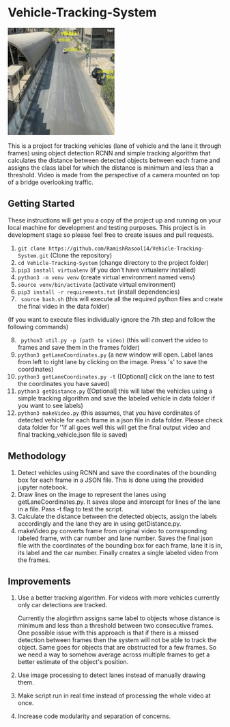 # Vehicle-Tracking-System

<img src="data/test.gif" width="250" height="250"/>

This is a project for tracking vehicles (lane of vehicle and the lane it through frames) using object detection RCNN and simple tracking algorithm that calculates the distance between detected objects between each frame and assigns the class label for which the distance is minimum and less than a threshold. Video is made from the perspective of a camera mounted on top of a bridge overlooking traffic.

## Getting Started
These instructions will get you a copy of the project up and running on your local machine for development and testing purposes. This project is in development stage so please feel free to create issues and pull requests.

1. ``` git clone https://github.com/RamishRasool14/Vehicle-Tracking-System.git ``` (Clone the repository)
2. ``` cd Vehicle-Tracking-System ``` (change directory to the project folder)
3. ``` pip3 install virtualenv ``` (if you don't have virtualenv installed)
4. ``` python3 -m venv venv ``` (create virtual environment named venv)
5. ``` source venv/bin/activate ``` (activate virtual environment)
6. ``` pip3 install -r requirements.txt ``` (install dependencies)
7. ``` source bash.sh``` (this will execute all the required python files and create the final video in the data folder)

(If you want to execute files individually ignore the 7th step and follow the following commands)

8. ``` python3 util.py -p (path to video)``` (this will convert the video to frames and save them in the frames folder)
9. ``` python3 getLaneCoordinates.py ``` (a new window will open. Label lanes from left to right lane by clicking on the image. Press 's' to save the coordinates)
10. ``` python3 getLaneCoordinates.py -t ``` ([Optional] click on the lane to test the coordinates you have saved)
11. ``` python3 getDistance.py ``` ([Optional] this will label the vehicles using a simple tracking algorithm and save the labeled vehicle in data folder if you want to see labels)
12. ``` python3 makeVideo.py ``` (this assumes, that you have cordinates of detected vehicle for each frame in a json file in data folder. Please check data folder for ''if all goes well this will get the final output video and final tracking_vehicle.json file is saved)

## Methodology
1. Detect vehicles using RCNN and save the coordinates of the bounding box for each frame in a JSON file. This is done using the provided jupyter notebook.
2. Draw lines on the image to represent the lanes using getLaneCoordinates.py. It saves slope and intercept for lines of the lane in a file. Pass -t flag to test the script.
3. Calculate the distance between the detected objects, assign the labels accordingly and the lane they are in using getDistance.py.
4. makeVideo.py converts frame from original video to corresponding labeled frame, with car number and lane number. Saves the final json file with the coordinates of the bounding box for each frame, lane it is in, its label and the car number. Finally creates a single labeled video from the frames.

## Improvements
1. Use a better tracking algorithm.
    For videos with more vehicles currently only car detections are tracked.

    Currently the alogirthm assigns same label to objects whose distance is minimum and less than a threshold between two consecutive frames. One possible issue with this approach is that if there is a missed detection between frames then the system will not be able to track the object. Same goes for objects that are obstructed for a few frames. So we need a way to somehow average across multiple frames to get a better estimate of the object's position.

2. Use image processing to detect lanes instead of manually drawing them.

3. Make script run in real time instead of processing the whole video at once.

4. Increase code modularity and separation of concerns.
